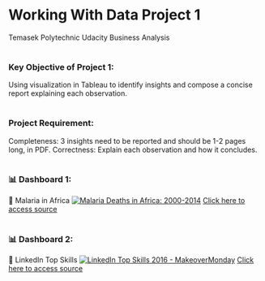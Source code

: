<h1>Working With Data Project 1</h1>
Temasek Polytechnic Udacity Business Analysis
<br><br>

<h3>Key Objective of Project 1:</h3>
Using visualization in Tableau to identify insights and compose a concise report explaining each observation.
<br><br>

<h3>Project Requirement:</h3>
Completeness: 3 insights need to be reported and should be 1-2 pages long, in PDF.
Correctness: Explain each observation and how it concludes.
<br><br>

<h3>📊 Dashboard 1:</h3>
📌 Malaria in Africa
<a href='http:&#47;&#47;vizdiff.blogspot.com&#47;2016&#47;08&#47;tweakthursday-dotting-map.html'><img alt='Malaria Deaths in Africa: 2000-2014 ' src='https:&#47;&#47;public.tableau.com&#47;static&#47;images&#47;Ma&#47;MakeoverMonday34Malaria_0&#47;MalariainAfrica&#47;1_rss.png'></a>
<a href="https://public.tableau.com/views/MakeoverMonday34Malaria/MalariainAfrica">Click here to access source</a>
<br><br>

<h3>📊 Dashboard 2:</h3>
📌 LinkedIn Top Skills
<a href='http:&#47;&#47;sirvizalot.blogspot.com&#47;2017&#47;04&#47;how-to-add-highlight-actions-to-enhance.html'><img alt='LinkedIn Top Skills 2016 - MakeoverMonday ' src='https:&#47;&#47;public.tableau.com&#47;static&#47;images&#47;Li&#47;LinkedInTopSkills2016-MakeoverMonday&#47;LinkedInTopSkills2016-MakeoverMonday&#47;1_rss.png'></a>
<a href="https://public.tableau.com/app/profile/matt.chambers/viz/LinkedInTopSkills2016-MakeoverMonday/LinkedInTopSkills2016-MakeoverMonday">Click here to access source</a>
